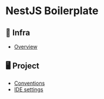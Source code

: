 # NestJS Boilerplate
## 🚀 Infra

- [Overview](/infra/docs/overview.md)

## 🖥 Project

- [Conventions](/project/docs/conventions.md)
- [IDE settings](/project/docs/ide-settings.md)

<!-- 

- Rama ejemplo
- usar subcarpetas dentro de capas DDD
- README
    - .vscode launch.json debugger
    - Convenciones
- Cliente de tests (Aarón & Dani) 

-->


